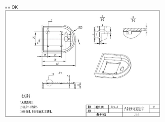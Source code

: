 == OK
![1](https://github.com/gnixoag/hunanshengshukongjinengchoucha/blob/master/3D%E6%89%93%E5%8D%B0/z1-01.jpg)
